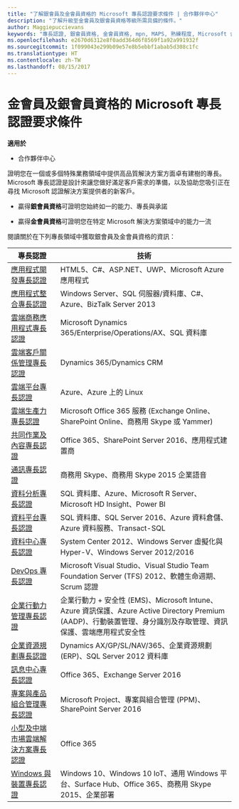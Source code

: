 ```yaml
---
title: "了解銀會員及金會員資格的 Microsoft 專長認證要求條件 | 合作夥伴中心"
description: "了解升級至金會員及銀會員資格等級所需具備的條件。"
author: Maggiepuccievans
keywords: "專長認證, 銀會員資格, 金會員資格, mpn, MAPS, 熟練程度, Microsoft 合作夥伴網路, 網路會員資格"
ms.openlocfilehash: e2670d6312e8f0add364d6f8569f1a92a991932f
ms.sourcegitcommit: 1f099043e299b09e57e8b5ebbf1abab5d308c1fc
ms.translationtype: HT
ms.contentlocale: zh-TW
ms.lasthandoff: 08/15/2017
---
```

# <a name="microsoft-competency-requirements-for-gold-and-silver-membership"></a>金會員及銀會員資格的 Microsoft 專長認證要求條件

**適用於**

-  合作夥伴中心

證明您在一個或多個特殊業務領域中提供高品質解決方案方面卓有建樹的專長。 Microsoft 專長認證是設計來讓您做好滿足客戶需求的準備，以及協助您吸引正在尋找 Microsoft 認證解決方案提供者的新客戶。

- 贏得**銀會員資格**可證明您始終如一的能力、專長與承諾

- 贏得**金會員資格**可證明您在特定 Microsoft 解決方案領域中的能力一流

閱讀關於在下列專長領域中獲取銀會員及金會員資格的資訊：


| 專長認證  | 技術 |
|   ------------------   |   -------   |
| [應用程式開發專長認證](competency-application-development.md) | HTML5、C#、ASP.NET、UWP、Microsoft Azure 應用程式 |
| [應用程式整合專長認證](competency-application-integration.md) | Windows Server、SQL 伺服器/資料庫、C#、Azure、BizTalk Server 2013|
| [雲端商務應用程式專長認證](competency-cloud-business-applications.md)| Microsoft Dynamics 365/Enterprise/Operations/AX、SQL 資料庫 |
| [雲端客戶關係管理專長認證](competency-cloud-customer-relationship-management.md)| Dynamics 365/Dynamics CRM |
| [雲端平台專長認證](competency-cloud-platform.md)| Azure、Azure 上的 Linux |
| [雲端生產力專長認證](competency-cloud-productivity.md)| Microsoft Office 365 服務 (Exchange Online、SharePoint Online、商務用 Skype 或 Yammer)|
| [共同作業及內容專長認證](competency-collaboration-and-content.md)| Office 365、SharePoint Server 2016、應用程式建置商 |
| [通訊專長認證](competency-communications.md)| 商務用 Skype、商務用 Skype 2015 企業語音 |
| [資料分析專長認證](competency-data-analytics.md)| SQL 資料庫、Azure、Microsoft R Server、Microsoft HD Insight、Power BI |
| [資料平台專長認證](competency-data-platform.md)| SQL 資料庫、SQL Server 2016、Azure 資料倉儲、Azure 資料服務、Transact-SQL |
| [資料中心專長認證](competency-datacenter.md)| System Center 2012、Windows Server 虛擬化與 Hyper-V、Windows Server 2012/2016 |
| [DevOps 專長認證](competency-devops.md)| Microsoft Visual Studio、Visual Studio Team Foundation Server (TFS) 2012、軟體生命週期、Scrum 認證 |
| [企業行動力管理專長認證](competency-enterprise-mobility-management.md)| 企業行動力 + 安全性 (EMS)、Microsoft Intune、Azure 資訊保護、Azure Active Directory Premium (AADP)、行動裝置管理、身分識別及存取管理、資訊保護、雲端應用程式安全性 |
| [企業資源規劃專長認證](competency-enterprise-resource-planning.md)| Dynamics AX/GP/SL/NAV/365、企業資源規劃 (ERP)、SQL Server 2012 資料庫  |
| [訊息中心專長認證](competency-messaging.md)| Office 365、Exchange Server 2016 |
| [專案與產品組合管理專長認證](competency-project-and-portfolio-management.md)| Microsoft Project、專案與組合管理 (PPM)、SharePoint Server 2016|
| [小型及中端市場雲端解決方案專長認證](competency-small-and-midmarket-cloud-solutions.md)| Office 365 |
| [Windows 與裝置專長認證](competency-windows-and-devices.md)| Windows 10、Windows 10 IoT、通用 Windows 平台、Surface Hub、Office 365、商務用 Skype 2015、企業部署 |